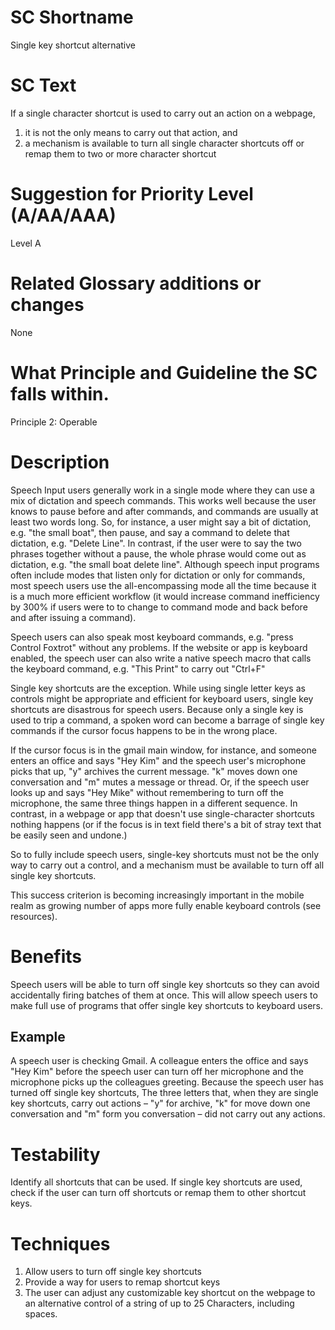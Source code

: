 # SC Shortname

Single key shortcut alternative

# SC Text

If a single character shortcut is used to carry out an action on a webpage,

1. it is not the only means to carry out that action, and 
2. a mechanism is available to turn all single character shortcuts off or remap them to two or more character shortcut

# Suggestion for Priority Level (A/AA/AAA)

Level A

# Related Glossary additions or changes

None

# What Principle and Guideline the SC falls within.

Principle 2: Operable 

# Description

Speech Input users generally work in a single mode where they can use a mix of dictation and speech commands. This works well because the user knows to pause before and after commands, and commands are usually at least two words long. So, for instance, a user might say a bit of dictation, e.g. "the small boat", then pause, and say a command to delete that dictation, e.g. "Delete Line". In contrast, if the user were to say the two phrases together without a pause, the whole phrase would come out as dictation, e.g. "the small boat delete line". Although speech input programs often include modes that listen only for dictation or only for commands, most speech users use the all-encompassing mode all the time because it is a much more efficient workflow (it would increase command inefficiency by 300% if users were to to change to command mode and back before and after issuing a command).

Speech users can also speak most keyboard commands, e.g. "press Control Foxtrot" without any problems. If the website or app is keyboard enabled, the speech user can also write a native speech macro that calls the keyboard command, e.g. "This Print" to carry out "Ctrl+F"

Single key shortcuts are the exception. While using single letter keys as controls might be appropriate and efficient for keyboard users, single key shortcuts are disastrous for speech users. Because only a single key is used to trip a command, a spoken word can become a barrage of single key commands if the cursor focus happens to be in the wrong place.

If the cursor focus is in the gmail main window, for instance, and someone enters an office and says "Hey Kim" and the speech user's microphone picks that up, "y" archives the current message. "k" moves down one conversation and "m" mutes a message or thread. Or, if the speech user looks up and says "Hey Mike" without remembering to turn off the microphone, the same three things happen in a different sequence. In contrast, in a webpage or app that doesn't use single-character shortcuts nothing happens (or if the focus is in text field there's a bit of stray text that be easily seen and undone.)

So to fully include speech users, single-key shortcuts must not be the only way to carry out a control, and a mechanism must be available to turn off all single key shortcuts.

This success criterion is becoming increasingly important in the mobile realm as growing number of apps more fully enable keyboard controls (see resources).

# Benefits

Speech users will be able to turn off single key shortcuts so they can avoid accidentally firing batches of them at once. This will allow speech users to make full use of programs that offer single key shortcuts to keyboard users.

## Example
A speech user is checking Gmail. A colleague enters the office and says "Hey Kim" before the speech user can turn off her microphone and the microphone picks up the colleagues greeting. Because the speech user has turned off single key shortcuts, The three letters that, when they are single key shortcuts, carry out actions – "y" for archive, "k" for move down one conversation and "m" form you conversation – did not carry out any actions.

# Testability

Identify all shortcuts that can be used.  If single key shortcuts are used, check if the user can turn off shortcuts or remap them to other shortcut keys.

# Techniques

1. Allow users to turn off single key shortcuts
2. Provide a way for users to remap shortcut keys
3. The user can adjust any customizable key shortcut on the webpage to an alternative control of a string of up to 25 Characters, including spaces.
